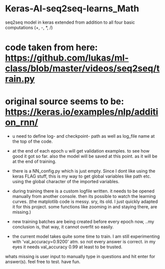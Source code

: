 # Keras-AI-seq2seq-learns_Math
seq2seq model in keras extended from addition to all four basic computations (+, -, *, /)

# code taken from here: https://github.com/lukas/ml-class/blob/master/videos/seq2seq/train.py
# original source seems to be: https://keras.io/examples/nlp/addition_rnn/

- u need to define log- and checkpoint- path as well as log_file name at the top of the code.
- at the end of each epoch u will get validation examples. to see how good it got so far.
  also the model will be saved at this point. as it will be at the end of training.
- there is a NN_config.py which is just empty. Since I dont like using the keras FLAG stuff, this is my way to get global
  variables like path etc. using the global character of the imported variables.
- during training there is a custom logfile written. it needs to be opened manually from another console. 
  then its possible to watch the learning curves. (the matplotlib code is messy. sry, its old. I just quickly adapted
  it for this project. some functions like zooming in and staying there, are missing.)
  
- new training batches are being created before every epoch now, ..my conclusion is, that way, it cannot overfit so easily.
- the current model takes quite some time to train. I am still experimenting with 'val_accuracy=0.9200' atm.
  so not every answer is correct. in my eyes it needs val_accuracy 0.99 at least to be trusted.


whats missing is user input to manually type in questions and hit enter for answer(s).
feel free to test. have fun.

  
